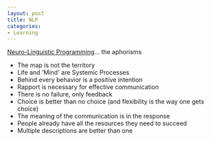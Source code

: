```yaml
---
layout: post
title: NLP
categories:
- Learning
---
```



[Neuro-Linguistic Programming](http://en.wikipedia.org/wiki/Neuro-linguistic_programming)... the aphorisms

- The map is not the territory
- Life and 'Mind' are Systemic Processes
- Behind every behavior is a positive intention
- Rapport is necessary for effective communication
- There is no failure, only feedback
- Choice is better than no choice (and flexibility is the way one gets choice)
- The meaning of the communication is in the response
- People already have all the resources they need to succeed
- Multiple descriptions are better than one
